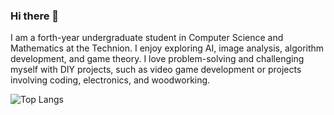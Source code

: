### Hi there 👋

I am a forth-year undergraduate student in Computer Science and Mathematics at the Technion. I enjoy exploring AI, image analysis, algorithm development, and game theory. 
I love problem-solving and challenging myself with DIY projects, such as video game development or projects involving coding, electronics, and woodworking.


![Top Langs](https://github-readme-stats.vercel.app/api/top-langs/?username=shayro9&layout=compact)
